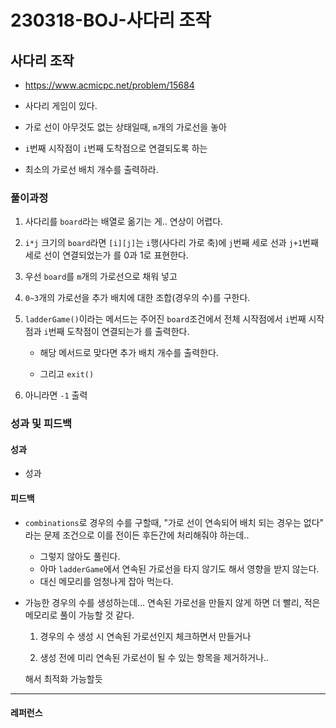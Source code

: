 # 230318-BOJ-사다리 조작

## 사다리 조작

- https://www.acmicpc.net/problem/15684

- 사다리 게임이 있다.

- 가로 선이 아무것도 없는 상태일때, `m`개의 가로선을 놓아

- `i`번째 시작점이 `i`번째 도착점으로 연결되도록 하는

- 최소의 가로선 배치 개수를 출력하라.

### 풀이과정

1. 사다리를 `board`라는 배열로 옮기는 게.. 연상이 어렵다.

2. `i*j` 크기의 `board`라면 `[i][j]`는 `i`행(사다리 가로 축)에 `j`번째 세로 선과 `j+1`번째 세로 선이 연결되었는가 를 0과 1로 표현한다.

3. 우선 `board`를 `m`개의 가로선으로 채워 넣고

4. `0~3`개의 가로선을 추가 배치에 대한 조합(경우의 수)를 구한다.

5. `ladderGame()`이라는 메서드는 주어진 `board`조건에서 전체 시작점에서 `i`번째 시작점과 `i`번째 도착점이 연결되는가 를 출력한다.
   
   - 해당 메서드로 맞다면 추가 배치 개수를 출력한다.
   
   - 그리고 `exit()`

6. 아니라면 `-1` 출력

### 성과 및 피드백

#### 성과

- 성과

#### 피드백

- `combinations`로 경우의 수를 구할때, "가로 선이 연속되어 배치 되는 경우는 없다" 라는 문제 조건으로 이를 전이든 후든간에 처리해줘야 하는데.. 
  - 그렇지 않아도 풀린다.
  - 아마 `ladderGame`에서 연속된 가로선을 타지 않기도 해서 영향을 받지 않는다.
  - 대신 메모리를 엄청나게 잡아 먹는다.
- 가능한 경우의 수를 생성하는데... 연속된 가로선을 만들지 않게 하면 더 빨리, 적은 메모리로 풀이 가능할 것 같다.
  1. 경우의 수 생성 시 연속된 가로선인지 체크하면서 만들거나
  
  2. 생성 전에 미리 연속된 가로선이 될 수 있는 항목을 제거하거나..
  
  해서 최적화 가능할듯

--- 

#### 레퍼런스

> 
